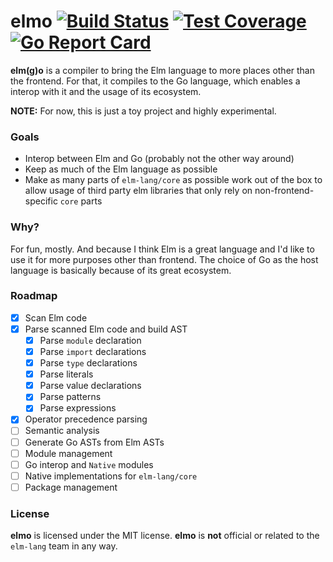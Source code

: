 # elmo [![Build Status](https://travis-ci.org/erizocosmico/elmo.svg?branch=master)](https://travis-ci.org/erizocosmico/elmo) [![Test Coverage](https://codecov.io/github/erizocosmico/elmo/coverage.svg?branch=master)](https://codecov.io/gh/erizocosmico/elmo/branch/master) [![Go Report Card](https://goreportcard.com/badge/github.com/erizocosmico/elmo)](https://goreportcard.com/report/github.com/erizocosmico/elmo)

**elm(g)o** is a compiler to bring the Elm language to more places other than the frontend. For that, it compiles to the Go language, which enables a interop with it and the usage of its ecosystem.

**NOTE:** For now, this is just a toy project and highly experimental.

### Goals

* Interop between Elm and Go (probably not the other way around)
* Keep as much of the Elm language as possible
* Make as many parts of `elm-lang/core` as possible work out of the box to allow usage of third party elm libraries that only rely on non-frontend-specific `core` parts

### Why?

For fun, mostly. And because I think Elm is a great language and I'd like to use it for more purposes other than frontend. 
The choice of Go as the host language is basically because of its great ecosystem.

### Roadmap

- [x] Scan Elm code
- [x] Parse scanned Elm code and build AST
  - [x] Parse `module` declaration
  - [x] Parse `import` declarations
  - [x] Parse `type` declarations
  - [x] Parse literals
  - [x] Parse value declarations
  - [x] Parse patterns
  - [x] Parse expressions
- [x] Operator precedence parsing
- [ ] Semantic analysis
- [ ] Generate Go ASTs from Elm ASTs
- [ ] Module management
- [ ] Go interop and `Native` modules
- [ ] Native implementations for `elm-lang/core`
- [ ] Package management

### License

**elmo** is licensed under the MIT license.
**elmo** is **not** official or related to the `elm-lang` team in any way.
